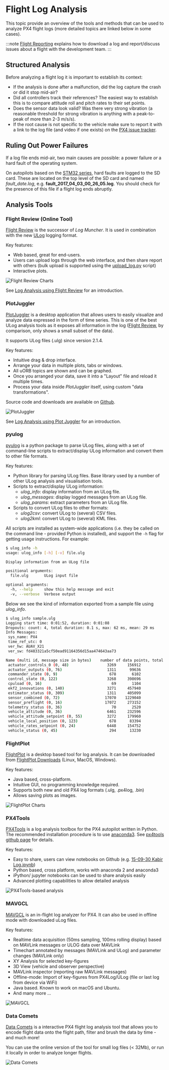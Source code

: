 # Flight Log Analysis

This topic provide an overview of the tools and methods that can be used to analyze PX4 flight logs (more detailed topics are linked below in some cases).

:::note
[Flight Reporting](../getting_started/flight_reporting.md) explains how to download a log and report/discuss issues about a flight with the development team.
:::

## Structured Analysis

Before analyzing a flight log it is important to establish its context:

- If the analysis is done after a malfunction, did the log capture the crash or did it stop mid-air?
- Did all controllers track their references? The easiest way to establish this is to compare attitude roll and pitch rates to their set points.
- Does the sensor data look valid? Was there very strong vibration (a reasonable threshold for strong vibration is anything with a peak-to-peak of more than 2-3 m/s/s).
- If the root cause is not specific to the vehicle make sure to report it with a link to the log file (and video if one exists) on the [PX4 issue tracker](https://github.com/PX4/PX4-Autopilot/issues/new).

## Ruling Out Power Failures

If a log file ends mid-air, two main causes are possible: a power failure _or_ a hard fault of the operating system.

On autopilots based on the [STM32 series](http://www.st.com/en/microcontrollers/stm32-32-bit-arm-cortex-mcus.html), hard faults are logged to the SD card. These are located on the top level of the SD card and named _fault_date.log_, e.g. **fault_2017_04_03_00_26_05.log**. You should check for the presence of this file if a flight log ends abruptly.

## Analysis Tools

### Flight Review (Online Tool)

[Flight Review](http://logs.px4.io) is the successor of _Log Muncher_. It is used in combination with the new [ULog](../dev_log/ulog_file_format.md) logging format.

Key features:

- Web based, great for end-users.
- Users can upload logs through the web interface, and then share report with others (bulk upload is supported using the [upload_log.py](https://github.com/PX4/PX4-Autopilot/blob/release/1.15/Tools/upload_log.py) script)
- Interactive plots.

![Flight Review Charts](../../assets/flight_log_analysis/flight_review/flight-review-example.png)

See [Log Analysis using Flight Review](../log/flight_review.md) for an introduction.

### PlotJuggler

[PlotJuggler](https://github.com/facontidavide/PlotJuggler) is a desktop application that allows users to easily visualize and analyze data expressed in the form of time series. This is one of the best ULog analysis tools as it exposes all information in the log ([Flight Review](#flight-review-online-tool), by comparison, only shows a small subset of the data).

It supports ULog files (.ulg) since version 2.1.4.

Key features:

- Intuitive drag & drop interface.
- Arrange your data in multiple plots, tabs or windows.
- All uORB topics are shown and can be graphed.
- Once you arranged your data, save it into a "Layout" file and reload it multiple times.
- Process your data inside _PlotJuggler_ itself, using custom "data transformations".

Source code and downloads are available on [Github](https://github.com/facontidavide/PlotJuggler).

![PlotJuggler](../../assets/flight_log_analysis/plot_juggler/plotjuggler_example_view.png)

See [Log Analysis using Plot Juggler](../log/plotjuggler_log_analysis.md) for an introduction.

### pyulog

[pyulog](https://github.com/PX4/pyulog) is a python package to parse ULog files, along with a set of command-line scripts to extract/display ULog information and convert them to other file formats.

Key features:

- Python library for parsing ULog files. Base library used by a number of other ULog analysis and visualisation tools.
- Scripts to extract/display ULog information:
  - *ulog_info*: display information from an ULog file.
  - *ulog_messages*: display logged messages from an ULog file.
  - *ulog_params*: extract parameters from an ULog file.
- Scripts to convert ULog files to other formats:
  - *ulog2csv*: convert ULog to (several) CSV files.
  - *ulog2kml*: convert ULog to (several) KML files.

All scripts are installed as system-wide applications (i.e. they be called on the command line - provided Python is installed), and support the `-h` flag for getting usage instructions. For example:

```sh
$ ulog_info -h
usage: ulog_info [-h] [-v] file.ulg

Display information from an ULog file

positional arguments:
  file.ulg       ULog input file

optional arguments:
  -h, --help     show this help message and exit
  -v, --verbose  Verbose output
```

Below we see the kind of information exported from a sample file using *ulog_info*.

```sh
$ ulog_info sample.ulg
Logging start time: 0:01:52, duration: 0:01:08
Dropouts: count: 4, total duration: 0.1 s, max: 62 ms, mean: 29 ms
Info Messages:
 sys_name: PX4
 time_ref_utc: 0
 ver_hw: AUAV_X21
 ver_sw: fd483321a5cf50ead91164356d15aa474643aa73

Name (multi id, message size in bytes)    number of data points, total bytes
 actuator_controls_0 (0, 48)                 3269     156912
 actuator_outputs (0, 76)                    1311      99636
 commander_state (0, 9)                       678       6102
 control_state (0, 122)                      3268     398696
 cpuload (0, 16)                               69       1104
 ekf2_innovations (0, 140)                   3271     457940
 estimator_status (0, 309)                   1311     405099
 sensor_combined (0, 72)                    17070    1229040
 sensor_preflight (0, 16)                   17072     273152
 telemetry_status (0, 36)                      70       2520
 vehicle_attitude (0, 36)                    6461     232596
 vehicle_attitude_setpoint (0, 55)           3272     179960
 vehicle_local_position (0, 123)              678      83394
 vehicle_rates_setpoint (0, 24)              6448     154752
 vehicle_status (0, 45)                       294      13230
```

### FlightPlot

[FlightPlot](https://github.com/PX4/FlightPlot) is a desktop based tool for log analysis. It can be downloaded from [FlightPlot Downloads](https://github.com/PX4/FlightPlot/releases) (Linux, MacOS, Windows).

Key features:

- Java based, cross-platform.
- Intuitive GUI, no programming knowledge required.
- Supports both new and old PX4 log formats (.ulg, .px4log, .bin)
- Allows saving plots as images.

![FlightPlot Charts](../../assets/flight_log_analysis/flightplot_0.2.16.png)

### PX4Tools

[PX4Tools](https://github.com/dronecrew/px4tools) is a log analysis toolbox for the PX4 autopilot written in Python. The recommended installation procedure is to use [anaconda3](https://conda.io/docs/index.html). See [px4tools github page](https://github.com/dronecrew/px4tools) for details.

Key features:

- Easy to share, users can view notebooks on Github (e.g. [15-09-30 Kabir Log.ipynb](https://github.com/jgoppert/lpe-analysis/blob/master/15-09-30%20Kabir%20Log.ipynb))
- Python based, cross platform, works with anaconda 2 and anaconda3
- iPython/ jupyter notebooks can be used to share analysis easily
- Advanced plotting capabilities to allow detailed analysis

![PX4Tools-based analysis](../../assets/flight_log_analysis/px4tools.png)

### MAVGCL

[MAVGCL](https://github.com/ecmnet/MAVGCL) is an in-flight log analyzer for PX4. It can also be used in offline mode with downloaded uLog files.

Key features:

- Realtime data acquisition (50ms sampling, 100ms rolling display) based on MAVLink messages or ULOG data over MAVLink
- Timechart annotated by messages (MAVLink and ULog) and parameter changes (MAVLink only)
- XY Analysis for selected key-figures
- 3D View (vehicle and observer perspective)
- MAVLink inspector (reporting raw MAVLink messages)
- Offline-mode: Import of key-figures from PX4Log/ULog (file or last log from device via WiFi)
- Java based. Known to work on macOS and Ubuntu.
- And many more ...

![MAVGCL](../../assets/flight_log_analysis/mavgcl/time_series.png)

### Data Comets

[Data Comets](https://github.com/dsaffo/DataComets) is a interactive PX4 flight log analysis tool that allows you to encode flight data onto the flight path, filter and brush the data by time - and much more!

You can use the online version of the tool for small log files (< 32Mb), or run it locally in order to analyze longer flights.

![Data Comets](../../assets/flight_log_analysis/data_comets/data_comets_overview.gif)
